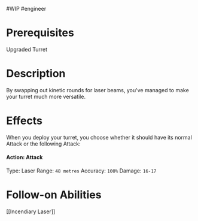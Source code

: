 #WIP #engineer

# Prerequisites

Upgraded Turret

# Description

By swapping out kinetic rounds for laser beams, you've managed to make your turret much more versatile.

# Effects

When you deploy your turret, you choose whether it should have its normal Attack or the following Attack:

#### Action: Attack

Type: Laser
Range: `48 metres`
Accuracy: `100%`
Damage: `16-17`

# Follow-on Abilities

[[Incendiary Laser]]
